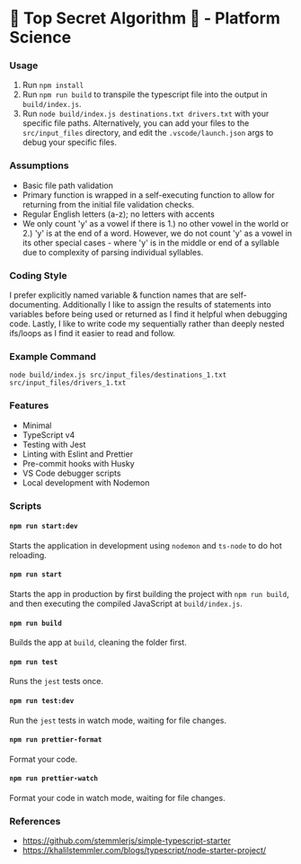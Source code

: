 # 🤫 Top Secret Algorithm 🤫 - Platform Science

### Usage

1. Run `npm install`
2. Run `npm run build` to transpile the typescript file into the output in `build/index.js`.
3. Run `node build/index.js destinations.txt drivers.txt` with your specific file paths. Alternatively, you can add your files to the `src/input_files` directory, and edit the `.vscode/launch.json` args to debug your specific files.

### Assumptions

- Basic file path validation
- Primary function is wrapped in a self-executing function to allow for returning from the initial file validation checks.
- Regular English letters (a-z); no letters with accents
- We only count 'y' as a vowel if there is 1.) no other vowel in the world or 2.) 'y' is at the end of a word. However, we do not count 'y' as a vowel in its other special cases - where 'y' is in the middle or end of a syllable due to complexity of parsing individual syllables.

### Coding Style

I prefer explicitly named variable & function names that are self-documenting. Additionally I like to assign the results of statements into variables before being used or returned as I find it helpful when debugging code. Lastly, I like to write code my sequentially rather than deeply nested ifs/loops as I find it easier to read and follow.

### Example Command

`node build/index.js src/input_files/destinations_1.txt src/input_files/drivers_1.txt`

### Features

- Minimal
- TypeScript v4
- Testing with Jest
- Linting with Eslint and Prettier
- Pre-commit hooks with Husky
- VS Code debugger scripts
- Local development with Nodemon

### Scripts

#### `npm run start:dev`

Starts the application in development using `nodemon` and `ts-node` to do hot reloading.

#### `npm run start`

Starts the app in production by first building the project with `npm run build`, and then executing the compiled JavaScript at `build/index.js`.

#### `npm run build`

Builds the app at `build`, cleaning the folder first.

#### `npm run test`

Runs the `jest` tests once.

#### `npm run test:dev`

Run the `jest` tests in watch mode, waiting for file changes.

#### `npm run prettier-format`

Format your code.

#### `npm run prettier-watch`

Format your code in watch mode, waiting for file changes.

### References

- https://github.com/stemmlerjs/simple-typescript-starter
- https://khalilstemmler.com/blogs/typescript/node-starter-project/
